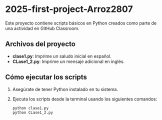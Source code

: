 # 2025-first-project-Arroz2807

Este proyecto contiene scripts básicos en Python creados como parte de una actividad en GitHub Classroom.

## Archivos del proyecto

- **clase1.py**: Imprime un saludo inicial en español.
- **CLase1_2.py**: Imprime un mensaje adicional en inglés.

## Cómo ejecutar los scripts

1. Asegúrate de tener Python instalado en tu sistema.
2. Ejecuta los scripts desde la terminal usando los siguientes comandos:

   ```bash
   python clase1.py
   python CLase1_2.py